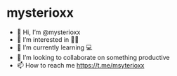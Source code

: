 # mysterioxx
- 👋 Hi, I’m @mysterioxx 
- 👀 I’m interested in 🚀🌌 
- 🌱 I’m currently learning 💻 
- 💞️ I’m looking to collaborate on something productive 
- 📫 How to reach me https://t.me/msyterioxx
 <!--- mysterioxx/mysterioxx is a ✨ special ✨ repository because its `README.md` (this file) appears on your GitHub profile. You can click the Preview link to take a look at your changes. --->
